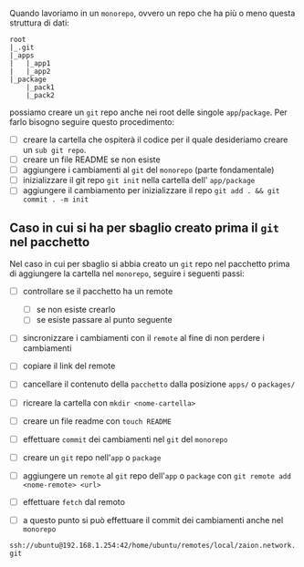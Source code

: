 Quando lavoriamo in un `monorepo`, ovvero un repo che ha più o meno questa struttura di dati:
```
root
|_.git
|_apps
|	|_app1
|	|_app2
|_package
	|_pack1
	|_pack2
```
possiamo creare un `git` repo anche nei root delle singole `app`/`package`.
Per farlo bisogno seguire questo procedimento:

- [ ] creare la cartella che ospiterà il codice per il quale desideriamo creare un `sub git repo`.
- [ ] creare un file README se non esiste
- [ ] aggiungere i cambiamenti al `git` del `monorepo` (parte fondamentale)
- [ ] inizializzare il git repo `git init` nella cartella dell' `app/package`
- [ ] aggiungere il cambiamento per inizializzare il repo `git add . && git commit . -m init`

## Caso in cui si ha per sbaglio creato prima il `git` nel pacchetto

Nel caso in cui per sbaglio si abbia creato un `git` repo nel pacchetto prima di aggiungere la cartella nel `monorepo`, seguire i seguenti passi:
- [ ] controllare se il pacchetto ha un remote
	- [ ] se non esiste crearlo
	- [ ] se esiste passare al punto seguente
- [ ] sincronizzare i cambiamenti con il `remote` al fine di non perdere i cambiamenti
- [ ] copiare il link del remote
- [ ] cancellare il contenuto della `pacchetto` dalla posizione `apps/` o `packages/`
- [ ]  ricreare la cartella con `mkdir <nome-cartella>`
- [ ] creare un file readme con `touch README`
- [ ] effettuare `commit` dei cambiamenti nel `git` del `monorepo`
- [ ] creare un `git` repo nell'`app` o `package`
- [ ] aggiungere un `remote` al `git` repo dell'`app` o `package` con `git remote add <nome-remote> <url>`
- [ ] effettuare `fetch` dal remoto
- [ ] a questo punto si può effettuare il commit dei cambiamenti anche nel `monorepo`


`ssh://ubuntu@192.168.1.254:42/home/ubuntu/remotes/local/zaion.network.git`